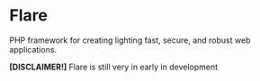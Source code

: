 # Flare
PHP framework for creating lighting fast, secure, and robust web applications.

**[DISCLAIMER!]** Flare is still very in early in development
